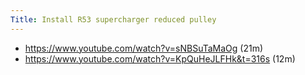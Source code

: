 ```yaml
---
Title: Install R53 supercharger reduced pulley
---
```


- https://www.youtube.com/watch?v=sNBSuTaMaOg (21m)
- https://www.youtube.com/watch?v=KpQuHeJLFHk&t=316s (12m)
